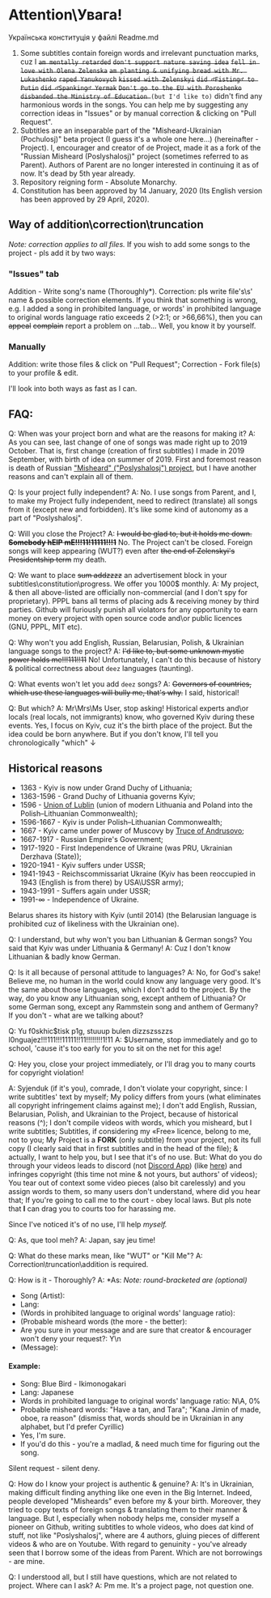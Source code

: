 # Attention\Увага!
Українська конституція у файлі Readme.md 
1. Some subtitles contain foreign words and irrelevant punctuation marks, cuz I ~~`am mentally retarded`~~  ~~`don't support nature saving idea`~~  ~~`fell in love with Olena Zelenska`~~  ~~`am planting & unifying bread with Mr. Lukashenko`~~  ~~`raped Yanukovych`~~ ~~`kissed with Zelenskyi`~~ ~~`did ♂Fisting♂ to Putin`~~ ~~`did ♂Spanking♂ Yermak`~~ ~~`Don't go to the EU with Poroshenko`~~ ~~`disbanded the Ministry of Education `~~`(but I'd like to)` didn't find any harmonious words in the songs. You can help me by suggesting any correction ideas in "Issues" or by manual correction & clicking on "Pull Request".
1. Subtitles are an inseparable part of the "Misheard-Ukrainian (Pochulosj)" beta project (I guess it's a whole one here...) (hereinafter - Project).
I, encourager and creator of `d`e Project, made it as a fork of the "Russian Misheard (Poslyshalosj)" project (sometimes referred to as Parent).
Authors of Parent are no longer interested in continuing it as of now. It's dead by 5th year already.
1. Repository reigning form - Absolute Monarchy.
1. Constitution has been approved by 14 January, 2020 (Its English version has been approved by 29 April, 2020).

## Way of addition\correction\truncation
*Note: correction applies to all files.*
If you wish to add some songs to the project - pls add it by two ways:
### "Issues" tab
Addition - Write song's name (Thoroughly*).
Correction: pls write file's\s' name & possible correction elements.
If you think that something is wrong, e.g. I added a song in prohibited language, or words' in prohibited language to original words language ratio exceeds 2 (>2:1; or >66,66%), then you can ~~appeal~~ ~~complain~~ report a problem on ...tab... Well, you know it by yourself.
### Manually
Addition: write those files & click on "Pull Request";
Correction - Fork file(s) to your profile & edit.

I'll look into both ways as fast as I can.
## FAQ:

Q: When was your project born and what are the reasons for making it?
A: As you can see, last change of one of songs was made right up to 2019 October. That is, first change (creation of first subtitles) I made in 2019 September, with birth of idea on summer of 2019. First and foremost reason is death of Russian ["Misheard" ("Poslyshalosj") project](https://www.youtube.com/user/MisheardsReloaded), but I have another reasons and can't explain all of them.

Q: Is your project fully independent?
A: No. I use songs from Parent, and I, to make my Project fully independent, need to redirect (translate) all songs from it (except new and forbidden). It's like some kind of autonomy as a part of "Poslyshalosj".

Q: Will you close the Project?
A: ~~I would be glad to, but it holds me down. **Somebody hElP mE!!!11!11111!!!1**~~ No. The Project can't be closed. Foreign songs will keep appearing (WUT?) even after ~~the end of Zelenskyi's Presidentship term~~ my death.

Q: We want to place ~~sum addzzzz~~ an advertisement block in your subtitles\constitution\progress. We offer you 1000$ monthly.
A: My project, & then all above-listed are officially non-commercial (and I don't spy for proprietary). PPPL bans all terms of placing ads & receiving money by third parties. Github will furiously punish all violators for any opportunity to earn money on every project with open source code and\or public licences (GNU, PPPL, MIT etc).

Q: Why won't you add English, Russian, Belarusian, Polish, & Ukrainian language songs to the project?
A: ~~I'd like to, but some unknown mystic power holds me!!!111!!11~~ No! Unfortunately, I can't do this because of history & political correctness about `deez` languages (taunting).

Q: What events won't let you add `deez` songs?
A: ~~Governors of countries, which use these languages will bully me, that's why.~~ I said, historical!

Q: But which?
A: Mr\Mrs\Ms User, stop asking! Historical experts and\or locals (real locals, not immigrants) know, who governed Kyiv during these events. Yes, I focus on Kyiv, cuz it's the birth place of the project. But the idea could be born anywhere. But if you don't know, I'll tell you chronologically "which" ↓

## Historical reasons
* 1363 - Kyiv is now under Grand Duchy of Lithuania;
* 1363-1596 - Grand Duchy of Lithuania governs Kyiv;
* 1596 - [Union of Lublin](https://en.wikipedia.org/wiki/Union_of_Lublin) (union of modern Lithuania and Poland into the Polish–Lithuanian Commonwealth);
* 1596-1667 - Kyiv is under Polish–Lithuanian Commonwealth;
* 1667 - Kyiv came under power of Muscovy by [Truce of Andrusovo](https://en.wikipedia.org/wiki/Truce_of_Andrusovo);
* 1667-1917 - Russian Empire's Government;
* 1917-1920 - First Independence of Ukraine (was PRU, Ukrainian Derzhava (State));
* 1920-1941 - Kyiv suffers under USSR;
* 1941-1943 - Reichscommissariat Ukraine (Kyiv has been reoccupied in 1943 (English is from there) by USA\USSR army);
* 1943-1991 - Suffers again under USSR;
* 1991-∞ - Independence of Ukraine.

Belarus shares its history with Kyiv (until 2014) (the Belarusian language is prohibited cuz of likeliness with the Ukrainian one).

Q: I understand, but why won't you ban Lithuanian & German songs? You said that Kyiv was under Lithuania & Germany!
A: Cuz I don't know Lithuanian & badly know German.

Q: Is it all because of personal attitude to languages?
A: No, for God's sake! Believe me, no human in the world could know any language very good. It's the same about those languages, which I don't add to the project. By the way, do you know any Lithuanian song, except anthem of Lithuania? Or some German song, except any Rammstein song and anthem of Germany?
If you don't - what are we talking about?

Q: Yu f0skhic$tisk p1g, stuuup bulen dizzszsszzs l0nguajez!!!111!!!11111!!11!!!!!!!!1!11
A: $Username, stop immediately and go to school, 'cause it's too early for you to sit on the net for this age!

Q: Hey you, close your project immediately, or I'll drag you to many courts for copyright violation!

A: Syjenduk (if it's you), comrade, I don't violate your copyright, since:
I write subtitles' text by myself;
My policy differs from yours (what eliminates all copyright infringement claims against me);
I don't add English, Russian, Belarusian, Polish, and Ukrainian to the Project, because of historical reasons (^);
I don't compile videos with words, which you misheard, but I write subtitles;
Subtitles, if considering my «Free» licence, belong to me, not to you;
My Project is a **FORK** (only subtitle) from your project, not its full copy (I clearly said that in first subtitles and in the head of the file);
& actually, I want to help you, but I see that it's of no use.
But:
What do you do through your videos leads to discord (not [Discord App](https://discord.gg)) (like [here](https://www.youtube.com/watch?v=pXb8yNrDQDY&lc=UgjvyN6xzgZPHHgCoAEC)) and infringes copyright (this time not mine & not yours, but authors' of videos);
You tear out of context some video pieces (also bit carelessly) and you assign words to them, so many users don't understand, where did you hear that;
If you're going to call me to the court - obey local laws. But pls note that **I** can drag you to courts too for harassing me.

Since I've noticed it's of no use, I'll help *myself.*

Q: As, que tool meh?
A: Japan, say jeu time!

Q: What do these marks mean, like "WUT" or "Kill Me"?
A: Correction\truncation\addition is required.

Q: How is it - Thoroughly?
A: *As:
*Note: round-bracketed are (optional)*
 * Song (Artist):
 * Lang:
 * (Words in prohibited language to original words' language ratio):
 * (Probable misheard words (the more - the better):
 * Are you sure in your message and are sure that creator & encourager won't deny your request?: Y\n
 * (Message):
#### Example:
 * Song: Blue Bird - Ikimonogakari
 * Lang: Japanese
 * Words in prohibited language to original words' language ratio: N\A, 0%
 * Probable misheard words: "Have a tan, and Tara"; "Kana Jimin of made, oboe, ra reason" (dismiss that, words should be in Ukrainian in any alphabet, but I'd prefer Cyrillic)
 * Yes, I'm sure.
 * If you'd do this - you're a madlad, & need much time for figuring out the song.

Silent request - silent deny.

Q: How do I know your project is authentic & genuine?
A: It's in Ukrainian, making difficult finding anything like one even in the Big Internet. Indeed, people developed "Misheards" even before my & your birth. Moreover, they tried to copy texts of foreign songs & translating them to their manner & language. But I, especially when nobody helps me, consider myself a pioneer on Github, writing subtitles to whole videos, who does `d`at kind of stuff, not like "Poslyshalosj", where are 4 authors, gluing pieces of different videos & who are on Youtube.
With regard to genuinity - you've already seen that I borrow some of the ideas from Parent. Which are not borrowings - are mine.

Q: I understood all, but I still have questions, which are not related to project. Where can I ask?
A: Pm me. It's a project page, not question one.

